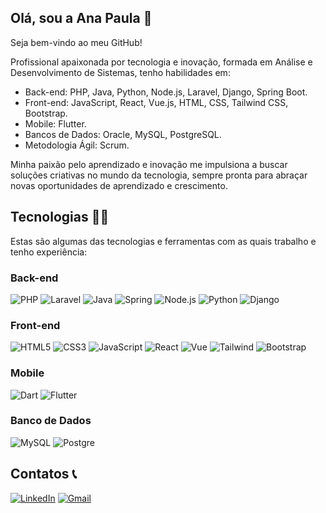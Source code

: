 ## Olá, sou a Ana Paula 👋

Seja bem-vindo ao meu GitHub! 

Profissional apaixonada por tecnologia e inovação, formada em Análise e Desenvolvimento de Sistemas, tenho habilidades em:

- Back-end: PHP, Java, Python, Node.js, Laravel, Django, Spring Boot.
- Front-end: JavaScript, React, Vue.js, HTML, CSS, Tailwind CSS, Bootstrap.
-  Mobile: Flutter.
-  Bancos de Dados: Oracle, MySQL, PostgreSQL.
-  Metodologia Ágil: Scrum.

Minha paixão pelo aprendizado e inovação me impulsiona a buscar soluções criativas no mundo da tecnologia, sempre pronta para abraçar novas oportunidades de aprendizado e crescimento.

## Tecnologias 👩‍💻

Estas são algumas das tecnologias e ferramentas com as quais trabalho e tenho experiência:

### **Back-end**

![PHP](https://img.shields.io/badge/PHP-777BB4?style=for-square&logo=spring&logoColor=white)
![Laravel](https://img.shields.io/badge/Laravel-FF2D20?style=for-square&logo=spring&logo=laravel&logoColor=white)
![Java](https://img.shields.io/badge/-Java-007396?style=for-square&logo=java)
![Spring](https://img.shields.io/badge/-Spring-6DB33F?style=for-square&logo=spring&logoColor=white)
![Node.js](https://img.shields.io/badge/Node.js-43853D?style=for-square&logo=node.js&logoColor=white)
![Python](https://img.shields.io/badge/Python-14354C?style=for-square&logo=spring&logoColor=white)
![Django](https://img.shields.io/badge/Django-092E20?style=for-square&logo=django&logoColor=white)

### **Front-end**

![HTML5](https://img.shields.io/badge/-HTML5-E34F26?style=for-square&logo=html5&logoColor=white)
![CSS3](https://img.shields.io/badge/-CSS3-1572B6?style=for-square&logo=css3)
![JavaScript](https://img.shields.io/badge/-JavaScript-black?style=for-square&logo=javascript)
![React](https://img.shields.io/badge/React-20232A?style=-square&logo=react&logoColor=61DAFB&logoColor=white)
![Vue](https://img.shields.io/badge/Vue.js-35495E?style=-square&logo=vue.js&logoColor=4FC08D&logoColor=white)
![Tailwind](https://img.shields.io/badge/Tailwind_CSS-38B2AC?style=-square&logo=tailwind-css&logoColor=white&logoColor=white)
![Bootstrap](https://img.shields.io/badge/Bootstrap-563D7C?style=-square&logo=bootstrap&logoColor=white&logoColor=white)

### **Mobile**

![Dart](https://img.shields.io/badge/Dart-0175C2?style=for-square&logo=dart&logoColor=white)
![Flutter](https://img.shields.io/badge/Flutter-02569B?style=for-square&logo=flutter&logoColor=white)


### **Banco de Dados**

![MySQL](https://img.shields.io/badge/MySQL-00000F?style=for-square&logo=spring&logoColor=white)
![Postgre](https://img.shields.io/badge/PostgreSQL-316192?style=-square&logo=postgresql&logoColor=white)

## Contatos 📞 

<a href="https://www.linkedin.com/in/ana-paula-gomes-guimaraes/" target="_blank"><img src="https://img.shields.io/badge/-LinkedIn-%230077B5?style=for-the-badge&logo=linkedin&logoColor=white" alt="LinkedIn"></a>
<a href="mailto:anaapgg19@gmail.com" target="_blank"><img src="https://img.shields.io/badge/-Gmail-%23333?style=for-the-badge&logo=gmail&logoColor=white" alt="Gmail"></a>

